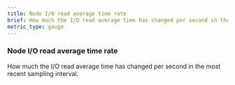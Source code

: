 ```yaml
---
title: Node I/O read average time rate
brief: How much the I/O read average time has changed per second in the most recent sampling interval.
metric_type: gauge
---
```

### Node I/O read average time rate

How much the I/O read average time has changed per second in the most recent sampling interval.
